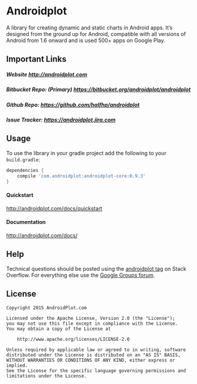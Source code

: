 # Androidplot
A library for creating dynamic and static charts in Android apps. It’s designed from the ground up for Android, compatible with all versions of Android from 1.6 onward and is used 500+ apps on Google Play.

## Important Links
##### Website http://androidplot.com
##### Bitbucket Repo: (Primary) https://bitbucket.org/androidplot/androidplot
##### Github Repo: https://github.com/halfhp/androidplot
##### Issue Tracker: https://androidplot.jira.com

## Usage
To use the library in your gradle project add the following to your `build.gradle`:

```groovy
dependencies {
    compile 'com.androidplot:androidplot-core:0.9.3'
}
```

#### Quickstart
http://androidplot.com/docs/quickstart

#### Documentation
http://androidplot.com/docs/

## Help
Technical questions should be posted using the [androidplot tag](http://stackoverflow.com/questions/tagged/androidplot) on Stack Overflow.  For everything else use the [Google Groups forum](https://groups.google.com/d/forum/androidplot).

## License
    Copyright 2015 AndroidPlot.com

    Licensed under the Apache License, Version 2.0 (the "License");
    you may not use this file except in compliance with the License.
    You may obtain a copy of the License at

        http://www.apache.org/licenses/LICENSE-2.0

    Unless required by applicable law or agreed to in writing, software
    distributed under the License is distributed on an "AS IS" BASIS,
    WITHOUT WARRANTIES OR CONDITIONS OF ANY KIND, either express or implied.
    See the License for the specific language governing permissions and
    limitations under the License.
